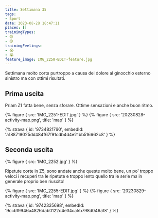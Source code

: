 ```yaml
---
title: Settimana 35
tags:
- Sport
date: 2023-08-28 18:47:11
places: []
trainingTypes:
- 🟡
- 🟡
trainingFeelings:
- 😭
- 😭
feature_image: IMG_2250-EDIT-feature.jpg
---
```


Settimana molto corta purtroppo a causa del dolore al ginocchio esterno sinistro ma con ottimi risultati.
<!--more--> 

## Prima uscita
Priam Z1 fatta bene, senza sforare. Ottime sensazioni e anche buon ritmo.

{% figure { src: 'IMG_2251-EDIT.jpg' } %}
{% figure { src: '20230828-activity-map.png', title: 'map' } %}

{% strava { id: '9734821760', embedId: 'a188718025dd484f67f91cdb4d4e21bb516662c8' } %}

## Seconda uscita
{% figure { src: 'IMG_2252.jpg' } %}

Ripetute corte in Z5, sono andate anche queste molto bene, un po' troppo veloci i recuperi tra le ripetute e troppo lento quello tra le serie ma in generale proprio ben riuscito!

{% figure { src: 'IMG_2255-EDIT.jpg' } %}
{% figure { src: '20230829-activity-map.png', title: 'map' } %}


{% strava { id: '9742335698', embedId: '9ccb19946a4826dab0122c4e34ca5b798d046a18' } %}